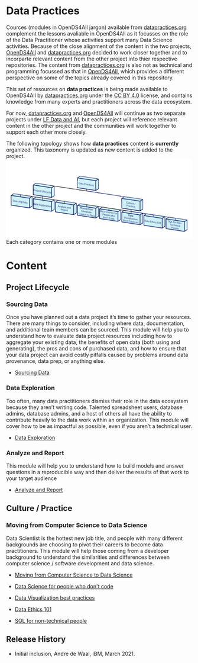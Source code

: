 # Data Practices

Cources (modules in OpenDS4All jargon) available from [datapractices.org](https://datapractices.org) complement the lessons avaliable in OpenDS4All as it focusses on the role of the Data Practitioner whose activities support many Data Science activities. Because of the close alignment of the content in the two projects, [OpenDS4All](https://github.com/odpi/OpenDS4All) and [datapractices.org](https://datapractices.org/) decided to work closer together and to incorparte relevant content from the other project into thier respective repositories. The content from [datapractices.org](https://datapractices.org) is also not as technical and programming focussed as that in [OpenDS4All](https://github.com/odpi/OpenDS4All), which provides a different perspective on some of the topics already covered in this repository. 

This set of resources on **data practices** is being made available to OpenDS4All by [datapractices.org](https://datapractices.org) under the 
[CC BY 4.0](https://creativecommons.org/licenses/by/4.0/) license, and contains
knowledge from many experts and practitioners across the data ecosystem. 

For now, [datapractices.org](https://datapractices.org) and [OpenDS4All](https://github.com/odpi/OpenDS4All) will continue as two separate projects under [LF Data and AI](https://lfaidata.foundation/about/join/), but each project will reference relevant content in the other project and the communities will work together to support each other more closely.

The following topology shows how __data practices__ content is __currently__ organized. This taxonomy is updated as new content is added to the project. 
![taxonomy](https://github.com/Frenchhorn006/OpenDS4All/blob/master/assets/img/data-practices-taxonomy.png)
Each category contains one or more modules

# Content

## Project Lifecycle
### Sourcing Data
Once you have planned out a data project it’s time to gather your resources. There are many things to consider, including where data, documentation, and additional team members can be sourced. This module will help you to understand how to evaluate data project resources including how to aggregate your existing data, the benefits of open data (both using and generating), the pros and cons of purchased data, and how to ensure that your data project can avoid costly pitfalls caused by problems around data provenance, data prep, or anything else.
* [Sourcing Data](https://datapractices.org/courseware/1_2.html)

### Data Exploration
Too often, many data practitioners dismiss their role in the data ecosystem because they aren’t writing code. Talented spreadsheet users, database admins, database admins, and a host of others all have the ability to contribute heavily to the data work within an organization. This module will cover how to be as impactful as possible, even if you aren’t a technical user.
* [Data Exploration](https://datapractices.org/courseware/1_4.html)

### Analyze and Report
This module will help you to understand how to build models and answer questions in a reproducible way and then deliver the results of that work to your target audience
* [Analyze and Report](https://datapractices.org/courseware/1_5.html)

## Culture / Practice
### Moving from Computer Science to Data Science
Data Scientist is the hottest new job title, and people with many different backgrounds are choosing to pivot their careers to become data practitioners. This module will help those coming from a developer background to understand the similarities and differences between computer science / software development and data science.
* [Moving from Computer Science to Data Science](https://datapractices.org/courseware/coming-soon.html)

* [Data Science for people who don't code](https://datapractices.org/courseware/coming-soon.html)
* [Data Visualization best practices](https://datapractices.org/courseware/2_5.html)
* [Data Ethics 101](https://datapractices.org/courseware/coming-soon.html)
* [SQL for non-technical people](https://datapractices.org/courseware/2_7.html)


## Release History

* Initial inclusion, Andre de Waal, IBM, March 2021.
